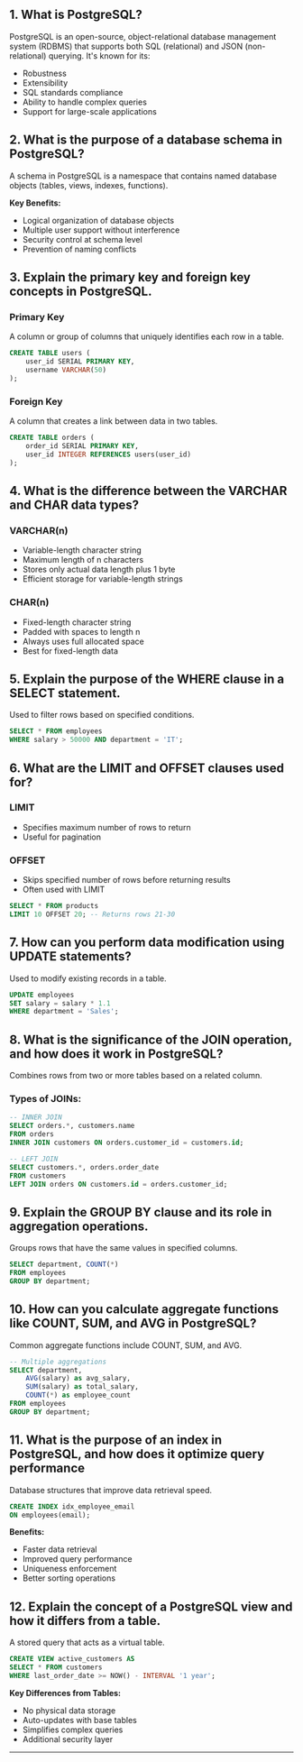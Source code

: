 ## 1. What is PostgreSQL?
PostgreSQL is an open-source, object-relational database management system (RDBMS) that supports both SQL (relational) and JSON (non-relational) querying. It's known for its:
- Robustness
- Extensibility
- SQL standards compliance
- Ability to handle complex queries
- Support for large-scale applications

## 2. What is the purpose of a database schema in PostgreSQL?
A schema in PostgreSQL is a namespace that contains named database objects (tables, views, indexes, functions). 

**Key Benefits:**
- Logical organization of database objects
- Multiple user support without interference
- Security control at schema level
- Prevention of naming conflicts

## 3. Explain the primary key and foreign key concepts in PostgreSQL.
### Primary Key
A column or group of columns that uniquely identifies each row in a table.

```sql
CREATE TABLE users (
    user_id SERIAL PRIMARY KEY,
    username VARCHAR(50)
);
```

### Foreign Key
A column that creates a link between data in two tables.

```sql
CREATE TABLE orders (
    order_id SERIAL PRIMARY KEY,
    user_id INTEGER REFERENCES users(user_id)
);
```

## 4. What is the difference between the VARCHAR and CHAR data types?
### VARCHAR(n)
- Variable-length character string
- Maximum length of n characters
- Stores only actual data length plus 1 byte
- Efficient storage for variable-length strings

### CHAR(n)
- Fixed-length character string
- Padded with spaces to length n
- Always uses full allocated space
- Best for fixed-length data

## 5. Explain the purpose of the WHERE clause in a SELECT statement.
Used to filter rows based on specified conditions.

```sql
SELECT * FROM employees 
WHERE salary > 50000 AND department = 'IT';
```

## 6. What are the LIMIT and OFFSET clauses used for?
### LIMIT
- Specifies maximum number of rows to return
- Useful for pagination

### OFFSET
- Skips specified number of rows before returning results
- Often used with LIMIT

```sql
SELECT * FROM products 
LIMIT 10 OFFSET 20; -- Returns rows 21-30
```

## 7. How can you perform data modification using UPDATE statements?
Used to modify existing records in a table.

```sql
UPDATE employees 
SET salary = salary * 1.1 
WHERE department = 'Sales';
```

## 8. What is the significance of the JOIN operation, and how does it work in PostgreSQL?
Combines rows from two or more tables based on a related column.

### Types of JOINs:
```sql
-- INNER JOIN
SELECT orders.*, customers.name 
FROM orders 
INNER JOIN customers ON orders.customer_id = customers.id;

-- LEFT JOIN
SELECT customers.*, orders.order_date 
FROM customers 
LEFT JOIN orders ON customers.id = orders.customer_id;
```

## 9. Explain the GROUP BY clause and its role in aggregation operations.
Groups rows that have the same values in specified columns.

```sql
SELECT department, COUNT(*) 
FROM employees 
GROUP BY department;
```

## 10. How can you calculate aggregate functions like COUNT, SUM, and AVG in PostgreSQL?
Common aggregate functions include COUNT, SUM, and AVG.

```sql
-- Multiple aggregations
SELECT department, 
    AVG(salary) as avg_salary,
    SUM(salary) as total_salary,
    COUNT(*) as employee_count
FROM employees
GROUP BY department;
```

## 11. What is the purpose of an index in PostgreSQL, and how does it optimize query performance
Database structures that improve data retrieval speed.

```sql
CREATE INDEX idx_employee_email 
ON employees(email);
```

**Benefits:**
- Faster data retrieval
- Improved query performance
- Uniqueness enforcement
- Better sorting operations

## 12. Explain the concept of a PostgreSQL view and how it differs from a table.
A stored query that acts as a virtual table.

```sql
CREATE VIEW active_customers AS
SELECT * FROM customers 
WHERE last_order_date >= NOW() - INTERVAL '1 year';
```

**Key Differences from Tables:**
- No physical data storage
- Auto-updates with base tables
- Simplifies complex queries
- Additional security layer

---